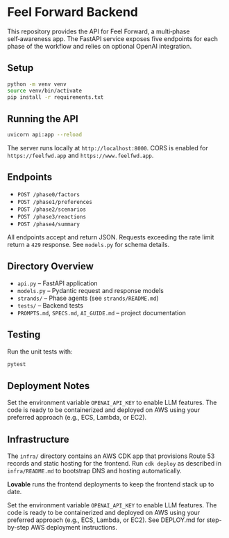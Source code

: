 # Feel Forward Backend

This repository provides the API for Feel Forward, a multi‑phase self‑awareness app. The FastAPI service exposes five endpoints for each phase of the workflow and relies on optional OpenAI integration.

## Setup

```bash
python -m venv venv
source venv/bin/activate
pip install -r requirements.txt
```

## Running the API

```bash
uvicorn api:app --reload
```

The server runs locally at `http://localhost:8000`. CORS is enabled for `https://feelfwd.app` and `https://www.feelfwd.app`.

## Endpoints

- `POST /phase0/factors`
- `POST /phase1/preferences`
- `POST /phase2/scenarios`
- `POST /phase3/reactions`
- `POST /phase4/summary`

All endpoints accept and return JSON. Requests exceeding the rate limit return a `429` response. See `models.py` for schema details.

## Directory Overview

- `api.py` – FastAPI application
- `models.py` – Pydantic request and response models
- `strands/` – Phase agents (see `strands/README.md`)
- `tests/` – Backend tests
- `PROMPTS.md`, `SPECS.md`, `AI_GUIDE.md` – project documentation

## Testing

Run the unit tests with:

```bash
pytest
```

## Deployment Notes

Set the environment variable `OPENAI_API_KEY` to enable LLM features. The code is ready to be containerized and deployed on AWS using your preferred approach (e.g., ECS, Lambda, or EC2).

## Infrastructure

The `infra/` directory contains an AWS CDK app that provisions Route 53 records and static hosting for the frontend. Run `cdk deploy` as described in `infra/README.md` to bootstrap DNS and hosting automatically.

**Lovable** runs the frontend deployments to keep the frontend stack up to date.

Set the environment variable `OPENAI_API_KEY` to enable LLM features. The code is ready to be containerized and deployed on AWS using your preferred approach (e.g., ECS, Lambda, or EC2). See DEPLOY.md for step-by-step AWS deployment instructions.
